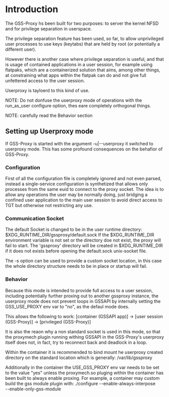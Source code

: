 # Introduction

The GSS-Proxy hs been built for two purposes: to server the kernel NFSD and for
privilege separation in userspace.

The privilege separation feature has been used, so far, to allow unprivileged
user processes to use keys (keytabs) that are held by root (or potentially a
different user).

However there is another case where privilege separation is useful, and that is
usage of contained applications in a user session, for example using flatpaks,
which are a containerized solution that aims, among other things, at
constraining what apps within the flatpak can do and not give full unfettered
access to the user session.

Userproxy is tayloerd to this kind of use.

NOTE: Do not donfuse the userproxy mode of operations with the run_as_user
configure option, thes eare completely orthogonal things.

NOTE: carefully read the Behavior section

## Setting up Userproxy mode

If GSS-Proxy is started with the argument -u|--userproxy it switched to
userproxy mode. This has some profound consequences on the behafior of
GSS-Proxy.

### Configuration

First of all the configuration file is completely ignored and not even parsed,
instead a single-service configuration is synthetized that allows only
processes from the same euid to connect to the proxy socket. The idea is to
allow any operations the user may be normally doing, just bridging a confined
user application to the main user session to avoid direct access to TGT but
otherwise not restricting any use.

### Communication Socket

The default Socket is changed to be in the user runtime directory:
$XDG_RUNTIME_DIR/gssprosy/default.sock
If the $XDG_RUNTIME_DIR environment variable is not set or the directory doe
not exist, the proxy will fail to start.
The 'gssproxy' directory will be created in $XDG_RUNTIME_DIR if it does not
exists before opening the default.sock unix-socket file.

The -s option can be used to provide a custom socket location, in this case the
whole directory structure needs to be in place or startup will fail.

### Behavior

Because this mode is intended to provide full access to a user session,
including potentially further proxing out to another gssproxy instance, the
userproxy mode does not prevent loops in GSSAPI by internally setting the
GSS_USE_PROXY env var to "no", as the defaul mode does.

This allows the following to work:
[container (GSSAPI app)] -> [user session (GSS-Proxy)] -> [privileged
(GSS-Proxy)]

It is also the reaon why a non standard socket is used in this mode, so that
the proxymech plugin running withing GSSAPI in the GSS-Proxy's userproxy
itself does not, in fact, try to reconnect back and deadlock in a loop.

Within the container it is recommended to bind mount he userproxy created
directory on the standard location which is generally:
/var/lib/gssproxy

Additionally in the container the USE_GSS_PROXY env var needs to be set to
the value "yes" unless the proxymech.so pluging within the container has been
built to always enable proxing.
For example, a container may custom build the gss module plugin with:
./configure --enable-always-interpose \
            --enable-only-gss-module
